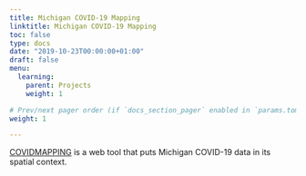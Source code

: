 ```yaml
---
title: Michigan COVID-19 Mapping
linktitle: Michigan COVID-19 Mapping
toc: false
type: docs
date: "2019-10-23T00:00:00+01:00"
draft: false
menu:
  learning:
    parent: Projects
    weight: 1

# Prev/next pager order (if `docs_section_pager` enabled in `params.toml`)
weight: 1

---
```

[COVIDMAPPING](https://covidmapping.org/) is a web tool that puts Michigan COVID-19 data in its spatial context.